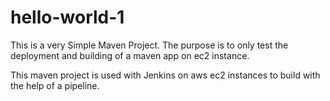 # hello-world-1


This is a very Simple Maven Project. The purpose is to only test the deployment and building of a maven app on ec2 instance.

This maven project is used with Jenkins on aws ec2 instances to build with the help of a pipeline. 

